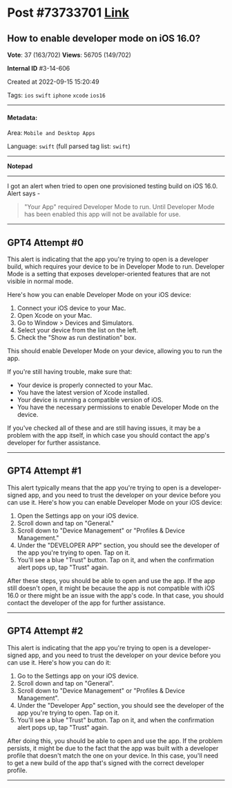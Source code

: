 
# Post \#73733701 [Link](https://stackoverflow.com/questions/73733701/)

## How to enable developer mode on iOS 16.0?

**Vote**: 37 (163/702) **Views**: 56705 (149/702) 

**Internal ID** \#3-14-606

Created at 2022-09-15 15:20:49

Tags: `ios` `swift` `iphone` `xcode` `ios16`

----------

#### Metadata:

Area: `Mobile and Desktop Apps`

Language: `swift` (full parsed tag list: `swift`)

----------

**Notepad**


----------

I got an alert when tried to open one provisioned testing build on iOS 16.0.
Alert says -
> "Your App" required Developer Mode to run. Until Developer Mode has been
enabled this app will not be available for use.


----------
        
## GPT4 Attempt \#0

This alert is indicating that the app you're trying to open is a developer build, which requires your device to be in Developer Mode to run. Developer Mode is a setting that exposes developer-oriented features that are not visible in normal mode. 

Here's how you can enable Developer Mode on your iOS device:

1. Connect your iOS device to your Mac.
2. Open Xcode on your Mac.
3. Go to Window > Devices and Simulators.
4. Select your device from the list on the left.
5. Check the "Show as run destination" box.

This should enable Developer Mode on your device, allowing you to run the app.

If you're still having trouble, make sure that:

- Your device is properly connected to your Mac.
- You have the latest version of Xcode installed.
- Your device is running a compatible version of iOS.
- You have the necessary permissions to enable Developer Mode on the device.

If you've checked all of these and are still having issues, it may be a problem with the app itself, in which case you should contact the app's developer for further assistance.

--------

## GPT4 Attempt \#1

This alert typically means that the app you're trying to open is a developer-signed app, and you need to trust the developer on your device before you can use it. Here's how you can enable Developer Mode on your iOS device:

1. Open the Settings app on your iOS device.
2. Scroll down and tap on "General."
3. Scroll down to "Device Management" or "Profiles & Device Management."
4. Under the "DEVELOPER APP" section, you should see the developer of the app you're trying to open. Tap on it.
5. You'll see a blue "Trust" button. Tap on it, and when the confirmation alert pops up, tap "Trust" again.

After these steps, you should be able to open and use the app. If the app still doesn't open, it might be because the app is not compatible with iOS 16.0 or there might be an issue with the app's code. In that case, you should contact the developer of the app for further assistance.

--------

## GPT4 Attempt \#2

This alert is indicating that the app you're trying to open is a developer-signed app, and you need to trust the developer on your device before you can use it. Here's how you can do it:

1. Go to the Settings app on your iOS device.
2. Scroll down and tap on "General".
3. Scroll down to "Device Management" or "Profiles & Device Management". 
4. Under the "Developer App" section, you should see the developer of the app you're trying to open. Tap on it.
5. You'll see a blue "Trust" button. Tap on it, and when the confirmation alert pops up, tap "Trust" again.

After doing this, you should be able to open and use the app. If the problem persists, it might be due to the fact that the app was built with a developer profile that doesn't match the one on your device. In this case, you'll need to get a new build of the app that's signed with the correct developer profile.

--------
